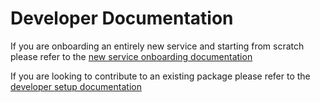 # Developer Documentation

If you are onboarding an entirely new service and starting from scratch please refer to the [new service onboarding documentation][new_service_docs]

If you are looking to contribute to an existing package please refer to the [developer setup documentation][dev_setup_docs]

<!-- LINKS -->
[new_service_docs]: https://aka.ms
[dev_setup_docs]: https://aka.ms
